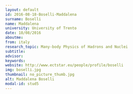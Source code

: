 ```yaml
---
layout: default 
id: 2016-08-18-Boselli-Maddalena
surname: Boselli
name: Maddalena
university: University of Trento
date: 18/08/2016
aboutme: 
from: italy
research_topic: Many-body Physics of Hadrons and Nuclei
subtitle: 
advisor: 
keywords: 
website: http://www.ectstar.eu/people/profile/boselli
img: boselli.jpg
thumbnail: no_picture_thumb.jpg
alt: Maddalena Boselli
modal-id: stud5
---
```


